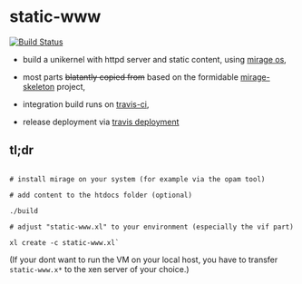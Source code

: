 # static-www

[![Build Status](https://api.travis-ci.org/unikernlz/static-www.svg?branch=master)](https://travis-ci.org/unikernlz/static-www)

* build a unikernel with httpd server and static content, using [mirage os](https://mirage.io/),

* most parts ~~blatantly copied from~~ based on the formidable [mirage-skeleton](https://github.com/mirage/mirage-skeleton) project,

* integration build runs on [travis-ci](https://travis-ci.org/),

* release deployment via [travis deployment](http://docs.travis-ci.com/user/deployment/releases/)


## tl;dr

```

# install mirage on your system (for example via the opam tool)

# add content to the htdocs folder (optional)

./build

# adjust "static-www.xl" to your environment (especially the vif part)

xl create -c static-www.xl`

```

(If your dont want to run the VM on your local host,
you have to transfer `static-www.x*` to the xen server of your choice.)
